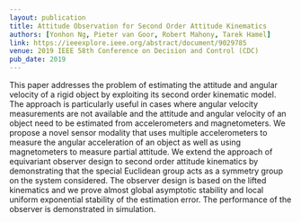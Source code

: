 ```yaml
---
layout: publication
title: Attitude Observation for Second Order Attitude Kinematics
authors: [Yonhon Ng, Pieter van Goor, Robert Mahony, Tarek Hamel]
link: https://ieeexplore.ieee.org/abstract/document/9029785
venue: 2019 IEEE 58th Conference on Decision and Control (CDC)
pub_date: 2019
---
```


This paper addresses the problem of estimating the attitude and angular velocity of a rigid object by exploiting its second order kinematic model. The approach is particularly useful in cases where angular velocity measurements are not available and the attitude and angular velocity of an object need to be estimated from accelerometers and magnetometers. We propose a novel sensor modality that uses multiple accelerometers to measure the angular acceleration of an object as well as using magnetometers to measure partial attitude. We extend the approach of equivariant observer design to second order attitude kinematics by demonstrating that the special Euclidean group acts as a symmetry group on the system considered. The observer design is based on the lifted kinematics and we prove almost global asymptotic stability and local uniform exponential stability of the estimation error. The performance of the observer is demonstrated in simulation.
